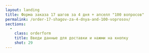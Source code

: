 ```yaml
---
layout: landing 
title: Форма заказа 17 шагов за 4 дня + апселл "100 вопросов"  
permalink: /order-17-shagov-za-4-dnya-and-100-voprosov/
sections:
  -
    class: orderform
    title: Введи данные для доставки и нажми на кнопку
    shot: 29
---
```

